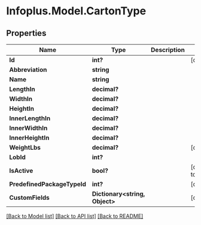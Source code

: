 # Infoplus.Model.CartonType
## Properties

Name | Type | Description | Notes
------------ | ------------- | ------------- | -------------
**Id** | **int?** |  | [optional] 
**Abbreviation** | **string** |  | 
**Name** | **string** |  | 
**LengthIn** | **decimal?** |  | 
**WidthIn** | **decimal?** |  | 
**HeightIn** | **decimal?** |  | 
**InnerLengthIn** | **decimal?** |  | 
**InnerWidthIn** | **decimal?** |  | 
**InnerHeightIn** | **decimal?** |  | 
**WeightLbs** | **decimal?** |  | [optional] 
**LobId** | **int?** |  | 
**IsActive** | **bool?** |  | [default to false]
**PredefinedPackageTypeId** | **int?** |  | [optional] 
**CustomFields** | **Dictionary&lt;string, Object&gt;** |  | [optional] 

[[Back to Model list]](../README.md#documentation-for-models) [[Back to API list]](../README.md#documentation-for-api-endpoints) [[Back to README]](../README.md)

